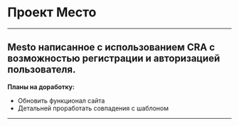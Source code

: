 # Проект Место
------
__Mesto__ написанное с использованием __CRA__ с возможностью регистрации и авторизацией пользователя.
------
__Планы на доработку:__
* Обновить функционал сайта
* Детальней проработать совпадения с шаблоном

------